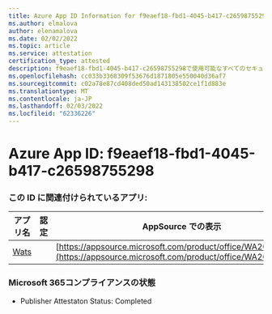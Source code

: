 ```yaml
---
title: Azure App ID Information for f9eaef18-fbd1-4045-b417-c26598755298
ms.author: elmalova
author: elenamalova
ms.date: 02/02/2022
ms.topic: article
ms.service: attestation
certification_type: attested
description: f9eaef18-fbd1-4045-b417-c26598755298で使用可能なすべてのセキュリティおよびコンプライアンス情報。
ms.openlocfilehash: cc033b3368309f53676d1871805e550040d36af7
ms.sourcegitcommit: c02a78e87cd408ded50ad143138502ce1f1d883e
ms.translationtype: MT
ms.contentlocale: ja-JP
ms.lasthandoff: 02/03/2022
ms.locfileid: "62336226"
---
```

# <a name="azure-app-id-f9eaef18-fbd1-4045-b417-c26598755298"></a>Azure App ID: f9eaef18-fbd1-4045-b417-c26598755298


### <a name="apps-associated-with-this-id"></a>この ID に関連付けられているアプリ:
| **アプリ名** | **認定** | **AppSource での表示** |
|--------------|---------------|-----------------------|
| [Wats](https://docs.microsoft.com/microsoft-365-app-certification/forward/WA200003597) |  | [https://appsource.microsoft.com/product/office/WA200003597](https://appsource.microsoft.com/product/office/WA200003597) |

### <a name="microsoft-365-app-compliance-status"></a>Microsoft 365コンプライアンスの状態
- Publisher Attestaton Status: Completed
